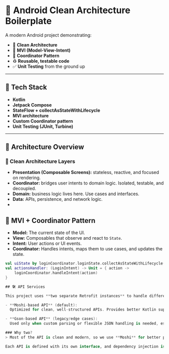 # 🚀 Android Clean Architecture Boilerplate

A modern Android project demonstrating:
- 🧼 **Clean Architecture**
- 🔄 **MVI (Model-View-Intent)**
- 🧭 **Coordinator Pattern**
- ♻️ **Reusable, testable code**
- ✅ **Unit Testing** from the ground up

---

## 🔧 Tech Stack

- **Kotlin**
- **Jetpack Compose**
- **StateFlow + collectAsStateWithLifecycle**
- **MVI architecture**
- **Custom Coordinator pattern**
- **Unit Testing (JUnit, Turbine)**

---

## 🧱 Architecture Overview

### 🧼 Clean Architecture Layers
- **Presentation (Composable Screens):** stateless, reactive, and focused on rendering.
- **Coordinator:** bridges user intents to domain logic. Isolated, testable, and decoupled.
- **Domain:** business logic lives here. Use cases and interfaces.
- **Data:** APIs, persistence, and network logic.
-
## 🔄 MVI + Coordinator Pattern

- **Model:** The current state of the UI.
- **View:** Composables that observe and react to `State`.
- **Intent:** User actions or UI events.
- **Coordinator:** Handles intents, maps them to use cases, and updates the state.

```kotlin
val uiState by loginCoordinator.loginState.collectAsStateWithLifecycle()
val actionsHandler: (LoginIntent) -> Unit = { action -> 
    loginCoordinator.handleIntent(action)
}

## 🛠 API Services

This project uses **two separate Retrofit instances** to handle different types of backend responses:

- **Moshi-based API** (default):  
  Optimized for clean, well-structured APIs. Provides better Kotlin support, null safety, and performance.

- **Gson-based API** (legacy/edge cases):  
  Used only when custom parsing or flexible JSON handling is needed, especially for inconsistent or non-standard API responses.

### Why two?
> Most of the API is clean and modern, so we use **Moshi** for better performance and Kotlin integration. But a few legacy endpoints require **Gson** for custom deserialization and edge-case handling.

Each API is defined with its own interface, and dependency injection is managed via **Koin** for seamless switching between the two.

